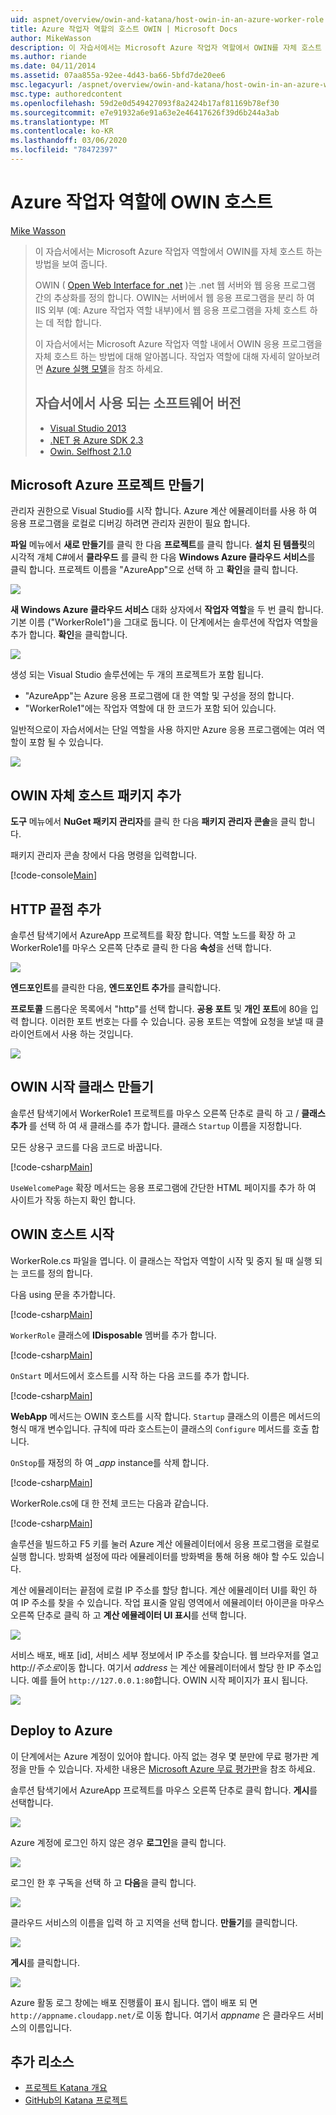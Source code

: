 ```yaml
---
uid: aspnet/overview/owin-and-katana/host-owin-in-an-azure-worker-role
title: Azure 작업자 역할의 호스트 OWIN | Microsoft Docs
author: MikeWasson
description: 이 자습서에서는 Microsoft Azure 작업자 역할에서 OWIN를 자체 호스트 하는 방법을 보여 줍니다. OWIN (Open Web Interface for .NET)는 .NET 웹 서버 간의 추상화를 정의 합니다.
ms.author: riande
ms.date: 04/11/2014
ms.assetid: 07aa855a-92ee-4d43-ba66-5bfd7de20ee6
msc.legacyurl: /aspnet/overview/owin-and-katana/host-owin-in-an-azure-worker-role
msc.type: authoredcontent
ms.openlocfilehash: 59d2e0d549427093f8a2424b17af81169b78ef30
ms.sourcegitcommit: e7e91932a6e91a63e2e46417626f39d6b244a3ab
ms.translationtype: MT
ms.contentlocale: ko-KR
ms.lasthandoff: 03/06/2020
ms.locfileid: "78472397"
---
```

# <a name="host-owin-in-an-azure-worker-role"></a>Azure 작업자 역할에 OWIN 호스트

[Mike Wasson](https://github.com/MikeWasson)

> 이 자습서에서는 Microsoft Azure 작업자 역할에서 OWIN를 자체 호스트 하는 방법을 보여 줍니다.
>
> OWIN ( [Open Web Interface for .net](http://owin.org/) )는 .net 웹 서버와 웹 응용 프로그램 간의 추상화를 정의 합니다. OWIN는 서버에서 웹 응용 프로그램을 분리 하 여 IIS 외부 (예: Azure 작업자 역할 내부)에서 웹 응용 프로그램을 자체 호스트 하는 데 적합 합니다.
>
> 이 자습서에서는 Microsoft Azure 작업자 역할 내에서 OWIN 응용 프로그램을 자체 호스트 하는 방법에 대해 알아봅니다. 작업자 역할에 대해 자세히 알아보려면 [Azure 실행 모델](https://azure.microsoft.com/documentation/articles/fundamentals-application-models/#CloudServices)을 참조 하세요.
>
> ## <a name="software-versions-used-in-the-tutorial"></a>자습서에서 사용 되는 소프트웨어 버전
>
>
> - [Visual Studio 2013](https://my.visualstudio.com/Downloads?q=visual%20studio%202013)
> - [.NET 용 Azure SDK 2.3](https://azure.microsoft.com/downloads/)
> - [Owin. Selfhost 2.1.0](http://www.nuget.org/packages/Microsoft.Owin.SelfHost/2.1.0)

## <a name="create-a-microsoft-azure-project"></a>Microsoft Azure 프로젝트 만들기

관리자 권한으로 Visual Studio를 시작 합니다. Azure 계산 에뮬레이터를 사용 하 여 응용 프로그램을 로컬로 디버깅 하려면 관리자 권한이 필요 합니다.

**파일** 메뉴에서 **새로 만들기**를 클릭 한 다음 **프로젝트**를 클릭 합니다. **설치 된 템플릿**의 시각적 개체 C#에서 **클라우드** 를 클릭 한 다음 **Windows Azure 클라우드 서비스**를 클릭 합니다. 프로젝트 이름을 "AzureApp"으로 선택 하 고 **확인**을 클릭 합니다.

[![](host-owin-in-an-azure-worker-role/_static/image2.png)](host-owin-in-an-azure-worker-role/_static/image1.png)

**새 Windows Azure 클라우드 서비스** 대화 상자에서 **작업자 역할**을 두 번 클릭 합니다. 기본 이름 ("WorkerRole1")을 그대로 둡니다. 이 단계에서는 솔루션에 작업자 역할을 추가 합니다. **확인**을 클릭합니다.

[![](host-owin-in-an-azure-worker-role/_static/image4.png)](host-owin-in-an-azure-worker-role/_static/image3.png)

생성 되는 Visual Studio 솔루션에는 두 개의 프로젝트가 포함 됩니다.

- &quot;AzureApp&quot;는 Azure 응용 프로그램에 대 한 역할 및 구성을 정의 합니다.
- &quot;WorkerRole1&quot;에는 작업자 역할에 대 한 코드가 포함 되어 있습니다.

일반적으로이 자습서에서는 단일 역할을 사용 하지만 Azure 응용 프로그램에는 여러 역할이 포함 될 수 있습니다.

![](host-owin-in-an-azure-worker-role/_static/image5.png)

## <a name="add-the-owin-self-host-packages"></a>OWIN 자체 호스트 패키지 추가

**도구** 메뉴에서 **NuGet 패키지 관리자**를 클릭 한 다음 **패키지 관리자 콘솔**을 클릭 합니다.

패키지 관리자 콘솔 창에서 다음 명령을 입력합니다.

[!code-console[Main](host-owin-in-an-azure-worker-role/samples/sample1.cmd)]

## <a name="add-an-http-endpoint"></a>HTTP 끝점 추가

솔루션 탐색기에서 AzureApp 프로젝트를 확장 합니다. 역할 노드를 확장 하 고 WorkerRole1를 마우스 오른쪽 단추로 클릭 한 다음 **속성**을 선택 합니다.

![](host-owin-in-an-azure-worker-role/_static/image6.png)

**엔드포인트**를 클릭한 다음, **엔드포인트 추가**를 클릭합니다.

**프로토콜** 드롭다운 목록에서 "http"를 선택 합니다. **공용 포트** 및 **개인 포트**에 80을 입력 합니다. 이러한 포트 번호는 다를 수 있습니다. 공용 포트는 역할에 요청을 보낼 때 클라이언트에서 사용 하는 것입니다.

[![](host-owin-in-an-azure-worker-role/_static/image8.png)](host-owin-in-an-azure-worker-role/_static/image7.png)

## <a name="create-the-owin-startup-class"></a>OWIN 시작 클래스 만들기

솔루션 탐색기에서 WorkerRole1 프로젝트를 마우스 오른쪽 단추로 클릭 하 고 / **클래스** **추가** 를 선택 하 여 새 클래스를 추가 합니다. 클래스 `Startup` 이름을 지정합니다.

모든 상용구 코드를 다음 코드로 바꿉니다.

[!code-csharp[Main](host-owin-in-an-azure-worker-role/samples/sample2.cs)]

`UseWelcomePage` 확장 메서드는 응용 프로그램에 간단한 HTML 페이지를 추가 하 여 사이트가 작동 하는지 확인 합니다.

## <a name="start-the-owin-host"></a>OWIN 호스트 시작

WorkerRole.cs 파일을 엽니다. 이 클래스는 작업자 역할이 시작 및 중지 될 때 실행 되는 코드를 정의 합니다.

다음 using 문을 추가합니다.

[!code-csharp[Main](host-owin-in-an-azure-worker-role/samples/sample3.cs)]

`WorkerRole` 클래스에 **IDisposable** 멤버를 추가 합니다.

[!code-csharp[Main](host-owin-in-an-azure-worker-role/samples/sample4.cs)]

`OnStart` 메서드에서 호스트를 시작 하는 다음 코드를 추가 합니다.

[!code-csharp[Main](host-owin-in-an-azure-worker-role/samples/sample5.cs?highlight=5)]

**WebApp** 메서드는 OWIN 호스트를 시작 합니다. `Startup` 클래스의 이름은 메서드의 형식 매개 변수입니다. 규칙에 따라 호스트는이 클래스의 `Configure` 메서드를 호출 합니다.

`OnStop`를 재정의 하 여 *\_app* instance를 삭제 합니다.

[!code-csharp[Main](host-owin-in-an-azure-worker-role/samples/sample6.cs)]

WorkerRole.cs에 대 한 전체 코드는 다음과 같습니다.

[!code-csharp[Main](host-owin-in-an-azure-worker-role/samples/sample7.cs)]

솔루션을 빌드하고 F5 키를 눌러 Azure 계산 에뮬레이터에서 응용 프로그램을 로컬로 실행 합니다. 방화벽 설정에 따라 에뮬레이터를 방화벽을 통해 허용 해야 할 수도 있습니다.

계산 에뮬레이터는 끝점에 로컬 IP 주소를 할당 합니다. 계산 에뮬레이터 UI를 확인 하 여 IP 주소를 찾을 수 있습니다. 작업 표시줄 알림 영역에서 에뮬레이터 아이콘을 마우스 오른쪽 단추로 클릭 하 고 **계산 에뮬레이터 UI 표시**를 선택 합니다.

[![](host-owin-in-an-azure-worker-role/_static/image10.png)](host-owin-in-an-azure-worker-role/_static/image9.png)

서비스 배포, 배포 [id], 서비스 세부 정보에서 IP 주소를 찾습니다. 웹 브라우저를 열고 http:\/\/*주소로*이동 합니다. 여기서 *address* 는 계산 에뮬레이터에서 할당 한 IP 주소입니다. 예를 들어 `http://127.0.0.1:80`합니다. OWIN 시작 페이지가 표시 됩니다.

![](host-owin-in-an-azure-worker-role/_static/image11.png)

## <a name="deploy-to-azure"></a>Deploy to Azure

이 단계에서는 Azure 계정이 있어야 합니다. 아직 없는 경우 몇 분만에 무료 평가판 계정을 만들 수 있습니다. 자세한 내용은 [Microsoft Azure 무료 평가판](https://azure.microsoft.com/pricing/free-trial/?WT.mc_id=A261C142F)을 참조 하세요.

솔루션 탐색기에서 AzureApp 프로젝트를 마우스 오른쪽 단추로 클릭 합니다. **게시**를 선택합니다.

![](host-owin-in-an-azure-worker-role/_static/image12.png)

Azure 계정에 로그인 하지 않은 경우 **로그인**을 클릭 합니다.

[![](host-owin-in-an-azure-worker-role/_static/image14.png)](host-owin-in-an-azure-worker-role/_static/image13.png)

로그인 한 후 구독을 선택 하 고 **다음**을 클릭 합니다.

[![](host-owin-in-an-azure-worker-role/_static/image16.png)](host-owin-in-an-azure-worker-role/_static/image15.png)

클라우드 서비스의 이름을 입력 하 고 지역을 선택 합니다. **만들기**를 클릭합니다.

![](host-owin-in-an-azure-worker-role/_static/image17.png)

**게시**를 클릭합니다.

[![](host-owin-in-an-azure-worker-role/_static/image19.png)](host-owin-in-an-azure-worker-role/_static/image18.png)

Azure 활동 로그 창에는 배포 진행률이 표시 됩니다. 앱이 배포 되 면 `http://appname.cloudapp.net/`로 이동 합니다. 여기서 *appname* 은 클라우드 서비스의 이름입니다.

## <a name="additional-resources"></a>추가 리소스

- [프로젝트 Katana 개요](an-overview-of-project-katana.md)
- [GitHub의 Katana 프로젝트](https://github.com/aspnet/AspNetKatana/)
